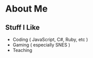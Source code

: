 # About Me
## Stuff I Like

* Coding ( JavaScript, C#, Ruby, etc )
* Gaming ( especially SNES )
* Teaching